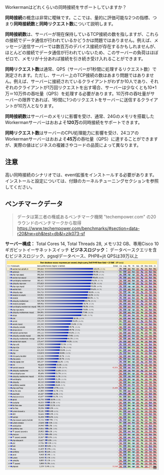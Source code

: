Workermanはどれくらいの同時接続をサポートしていますか？

**同時接続**の概念は非常に曖昧です。ここでは、量的に評価可能な2つの指標、つまり**同時接続数**と**同時リクエスト数**について説明します。

**同時接続数**は、サーバーが現在保持しているTCP接続の数を指しますが、これらの接続でデータ通信が行われているかどうかは問題ではありません。例えば、メッセージ送信サーバーでは数百万のデバイス接続が存在するかもしれませんが、ほとんどの接続でデータ通信が行われていないため、このサーバーの負荷はほぼゼロで、メモリが十分あれば接続を引き続き受け入れることができます。

**同時リクエスト数**は通常、QPS（サーバーが1秒間に処理するリクエスト数）で測定されます。ただし、サーバー上のTCP接続の数はあまり問題ではありません。例えば、サーバーに接続されているクライアントがわずか10人であり、それぞれのクライアントが1万回リクエストを出す場合、サーバーは少なくとも10*1万＝10万件の吞吐量（QPS）を処理する必要があります。10万件の吞吐量がサーバーの限界であれば、1秒間に1つのリクエストをサーバーに送信するクライアントが10万人となります。

**同時接続数**はサーバーのメモリに影響を受け、通常、24Gのメモリを搭載したWorkermanサーバーはおおよそ**120万**の同時接続をサポートできます。

**同時リクエスト数**はサーバーのCPU処理能力に影響を受け、24コアのWorkermanサーバーはおおよそ**45万**の吞吐量（QPS）に達することができますが、実際の値はビジネスの複雑さやコードの品質によって異なります。

## 注意

高い同時接続のシナリオでは、event拡張をインストールする必要があります。インストールと設定については、付録のカーネルチューニングセクションを参照してください。

## ベンチマークデータ 
> データは第三者の権威あるベンチマーク機関 "techempower.com" の20ラウンドのベンチマークから取得
https://www.techempower.com/benchmarks/#section=data-r20&hw=ph&test=db&l=zik073-sf

**サーバー構成：**
Total Cores 14, Total Threads 28, メモリ32 GB、専用Cisco 10ギガビットイーサネットスイッチ
**ビジネスロジック：**
データベースクエリを含むビジネスロジック、pgsqlデータベース、PHP8+jit
QPSは39万以上
![](../images/screenshot_1636522357217.png)
